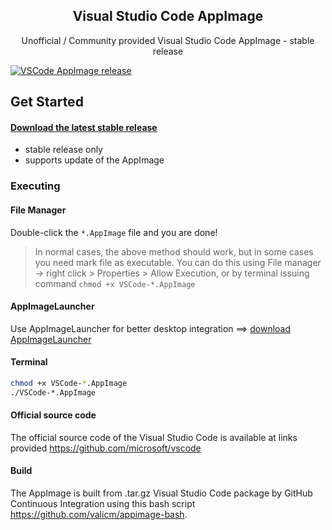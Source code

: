 <h2 align="center">Visual Studio Code AppImage</h2>
<p align="center">Unofficial / Community provided Visual Studio Code AppImage - stable release</p>

[![VSCode AppImage release](https://github.com/valicm/VSCode-AppImage/actions/workflows/release.yml/badge.svg?branch=main)](https://github.com/valicm/VSCode-AppImage/actions/workflows/release.yml)

## Get Started

#### [Download the latest stable release](https://github.com/valicm/VSCode-AppImage/releases/latest)
- stable release only
- supports update of the AppImage

### Executing
#### File Manager
Double-click the `*.AppImage` file and you are done!

> In normal cases, the above method should work, but in some cases you 
> need mark file as executable. You can do this using File manager -> right click > Properties > Allow Execution,
> or by terminal issuing command `chmod +x VSCode-*.AppImage`

#### AppImageLauncher
Use AppImageLauncher for better desktop integration ==> [download AppImageLauncher](https://github.com/TheAssassin/AppImageLauncher)

#### Terminal
```bash
chmod +x VSCode-*.AppImage
./VSCode-*.AppImage
```

#### Official source code
The official source code of the Visual Studio Code is available at links provided
https://github.com/microsoft/vscode

#### Build
The AppImage is built from .tar.gz Visual Studio Code package by GitHub Continuous Integration using this
bash script https://github.com/valicm/appimage-bash.
